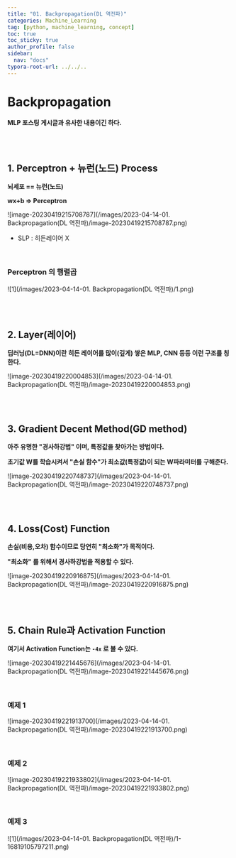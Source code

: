 ```yaml
---
title: "01. Backpropagation(DL 역전파)"
categories: Machine_Learning
tag: [python, machine_learning, concept]
toc: true
toc_sticky: true
author_profile: false
sidebar:
  nav: "docs"
typora-root-url: ../../..
---
```






# Backpropagation

**MLP 포스팅 게시글과 유사한 내용이긴 하다.**

<br><br>

## 1. Perceptron + 뉴런(노드) Process 

**뇌세포 == 뉴런(노드)** 

**wx+b => Perceptron**

![image-20230419215708787](/images/2023-04-14-01. Backpropagation(DL 역전파)/image-20230419215708787.png) 

* SLP : 히든레이어 X

<br>

### Perceptron 의 행렬곱

 ![1](/images/2023-04-14-01. Backpropagation(DL 역전파)/1.png) 

<br><br>

## 2. Layer(레이어)

**딥러닝(DL=DNN)이란 히든 레이어를 많이(깊게) 쌓은 MLP, CNN 등등 이런 구조를 칭한다.**

![image-20230419220004853](/images/2023-04-14-01. Backpropagation(DL 역전파)/image-20230419220004853.png) 

<br><br>

## 3. Gradient Decent Method(GD method)

**아주 유명한 "경사하강법" 이며, 특정값을 찾아가는 방법이다.**

**초기값 W를 학습시켜서  "손실 함수"가 최소값(특정값)이 되는 W파라미터를 구해준다.**

![image-20230419220748737](/images/2023-04-14-01. Backpropagation(DL 역전파)/image-20230419220748737.png) 

<br><br>

## 4. Loss(Cost) Function

**손실(비용,오차) 함수이므로 당연히 "최소화"가 목적이다.**

**"최소화" 를 위해서 경사하강법을 적용할 수 있다.**

![image-20230419220916875](/images/2023-04-14-01. Backpropagation(DL 역전파)/image-20230419220916875.png) 

<br><br>

## 5. Chain Rule과 Activation Function

**여기서 Activation Function는 `-4x` 로 볼 수 있다.**

![image-20230419221445676](/images/2023-04-14-01. Backpropagation(DL 역전파)/image-20230419221445676.png) 

<br>

### 예제 1

![image-20230419221913700](/images/2023-04-14-01. Backpropagation(DL 역전파)/image-20230419221913700.png) 

<br>

### 예제 2

![image-20230419221933802](/images/2023-04-14-01. Backpropagation(DL 역전파)/image-20230419221933802.png) 

<br>

### 예제 3

![1](/images/2023-04-14-01. Backpropagation(DL 역전파)/1-16819105797211.png) 
